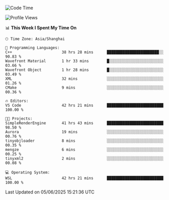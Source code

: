 <!--START_SECTION:waka-->
![Code Time](http://img.shields.io/badge/Code%20Time-2%2C972%20hrs%2040%20mins-blue)

![Profile Views](http://img.shields.io/badge/Profile%20Views-0-blue)

📊 **This Week I Spent My Time On** 

```text
🕑︎ Time Zone: Asia/Shanghai

💬 Programming Languages: 
C++                      38 hrs 28 mins      ███████████████████████░░   90.83 % 
Wavefront Material       1 hr 33 mins        █░░░░░░░░░░░░░░░░░░░░░░░░   03.66 % 
Wavefront Object         1 hr 28 mins        █░░░░░░░░░░░░░░░░░░░░░░░░   03.49 % 
XML                      32 mins             ░░░░░░░░░░░░░░░░░░░░░░░░░   01.26 % 
CMake                    9 mins              ░░░░░░░░░░░░░░░░░░░░░░░░░   00.36 % 

🔥 Editors: 
VS Code                  42 hrs 21 mins      █████████████████████████   100.00 % 

🐱‍💻 Projects: 
SimpleRenderEngine       41 hrs 43 mins      █████████████████████████   98.50 % 
Aurora                   19 mins             ░░░░░░░░░░░░░░░░░░░░░░░░░   00.76 % 
tinyobjloader            8 mins              ░░░░░░░░░░░░░░░░░░░░░░░░░   00.35 % 
mengze                   6 mins              ░░░░░░░░░░░░░░░░░░░░░░░░░   00.25 % 
tinyxml2                 2 mins              ░░░░░░░░░░░░░░░░░░░░░░░░░   00.08 % 

💻 Operating System: 
WSL                      42 hrs 21 mins      █████████████████████████   100.00 % 
```


 Last Updated on 05/06/2025 15:21:36 UTC
<!--END_SECTION:waka-->